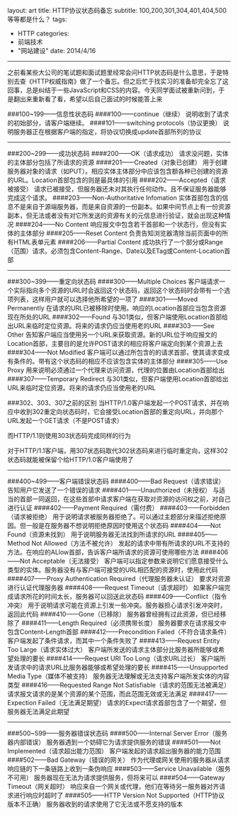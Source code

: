 layout: art
title: HTTP协议状态码备忘
subtitle: 100,200,301,304,401,404,500等等都是什么？
tags: 
- HTTP
categories: 
- 前端技术
- "网站建设"
date: 2014/4/16
---

之前看某些大公司的笔试题和面试题里经常会问HTTP状态码是什么意思，于是特别去查《HTTP权威指南》做了一个备忘。但之后忙于找实习的准备却完全忘了这回事，总是纠结于一些JavaScript和CSS的内容。今天同学面试被重新问到，于是翻出来重新看了看，希望以后自己面试的时候能答上来

<!-- more -->

###100~199——信息性状态码
####100——continue（继续）
说明收到了请求的初始部分，请客户端继续。
####101——switching protocols（协议更换）
说明服务器正在根据客户端的指定，将协议切换成update首部所列的协议

---
###200~299——成功状态码
####200——OK（请求成功）
请求没问题，实体的主体部分包括了所请求的资源
####201——Created（对象已创建）
用于创建服务器对象的请求（如PUT）。相应实体主体部分中应该包含额各种已创建的资源的URL。Location首部包含的则是最具体的引用
####202——Accepted（请求被接受）
请求已被接受，但服务器还未对其执行任何动作。且不保证服务器能够完成这个请求。
####203——Non-Authoritative Infomation
实体首部包含的信息不是来自于源端服务器，而是来自资源的一份副本。如果中间节点上有一份资源副本，但无法或者没有对它所发送的资源有关的元信息进行验证，就会出现这种情况
####204——No Content
响应报文中包含若干首部和一个状态行，但没有实体的主体部分
####205——Reset Content
负责告知浏览器清除当前页面中的所有HTML表单元素
####206——Partial Content
成功执行了一个部分或Range（范围）请求。必须包含Content-Range、Date以及ETag或Content-Location首部

---
###300~399——重定向状态码
####300——Multiple Choices
客户端请求一个实际指向多个资源的URL时会返回这个状态码，返回这个状态码时会带有一个选项列表，这样用户就可以选择他所希望的一项了
####301——Moved Permanently
在请求的URL已被移除时使用。响应的Location首部应当包含资源现在所处的URL
####302——Found
与301类似，但客户端使用Location首部给出URL来临时定位资源。将来的请求仍应当使用老的URL
####303——See Other
告知客户端应当使用另一个URL来获取资源。新的URL位于响应报文的Location首部，主要目的是允许POST请求的相应将客户端定向到某个资源上去
####304——Not Modified
客户端可以通过所包含的的请求首部，使其请求变成有条件的。带有这个状态码的相应不应该包含实体的主体部分
####305——Use Proxy
用来说明必须通过一个代理来访问资源，代理的位置由Location首部给出
####307——Temporary Redirect
与301类似，但客户端使用Location首部给出URL来临时定位资源。将来的请求仍应当使用老的URL

###302、303、307之前的区别
当HTTP/1.0客户端发起一个POST请求，并在响应中收到302重定向状态码时，它会接受Location首部的重定向URL，并向那个URL发起一个GET请求（不是POST请求）

而HTTP/1.1则使用303状态码完成同样的行为

对于HTTP/1.1客户端，用307状态码取代302状态码来进行临时重定向，这样302状态码就能被保留个给HTTP/1.0客户端使用了

---
###400~499——客户端错误状态码
####400——Bad Request（请求错误）
告知用户它发送了一个错误的请求
####401——Unauthorized（未授权）
与适当的首部一同返回，在这些首部中请求客户端在获取对资源的访问权之前，对自己进行认证
####402——Payment Required（需付费）
####403——Forbidden（请求被拒绝）
用于说明请求被服务器拒绝了。可以通过主题部分来描述拒绝原因。但一般是在服务器不想说明拒绝原因时使用这个状态码
####404——Not Found（资源未找到）
用于说明服务器无法找到所请求的URL
####405——Method Not Allowed（方法不被允许）
发起的请求中带有所请求的URL不支持的方法。在响应的ALlow首部，告诉客户端所请求的资源可使用哪些方法
####406——Not Acceptable（无法接受）
客户端可以指定参数来说明它们愿意接受什么类型的实体。服务器没有与客户端可接受的URL相匹配的资源时，使用此代码
####407——Proxy Authentication Required（代理服务器未认证）
要求对资源进行认证代理服务器
####408——Request Timeout（请求超时）
如果客户端完成请求所花的时间太长，服务器可以回送此状态码
####409——Conflict（指令冲突）
用于说明请求可能在资源上引发一些冲突。服务器担心请求引发冲突时，返回此代码
####410——Gone（已移除）
服务器曾经拥有过此资源，但已经移除了
####411——Length Required（必须携带长度）
服务器要求在请求报文中包含Content-Length首部
####412——Precondition Failed（不符合请求条件）
客户端发起了条件请求，而其中一个条件失败了
####413——Request Entity Too Large（请求实体过大）
客户端所发送的请求主体部分比服务器所能够或希望处理的要长
####414——Request URI Too Long（请求URL过长）
客户端所发请求中的请求URL比服务器能够或希望处理的要长
####415——Unsupported Media Type（媒体不被支持）
服务器无法理解或无法支持客户端所发实体的内容类型
####416——Requested Range Not Satisfiable（请求的范围无法被满足）
请求报文请求的是某个资源的某个范围，而此范围无效或无法满足
####417——Expection Failed（无法满足期望）
请求的Expect请求首部包含了一个期望，但服务器无法满足此期望

---
###500~599——服务器错误状态码
####500——Internal Server Error（服务器内部错误）
服务器遇到一个妨碍它为请求提供服务的错误
####501——Not Implemented（请求超出能力范围）
客户端发起的请求超出服务器的能力范围
####502——Bad Gateway（错误的网关）
作为代理或网关使用的服务器从请求响应链的下一条链路上收到一条伪响应
####503——Service Unavailable（服务不可用）
服务器现在无法为请求提供服务，但将来可以
####504——Gateway Timeout（网关超时）
响应来自一个网关或代理，他们在等待另一服务器对齐请求进行响应时超时了
####505——HTTP Version Not Supported（HTTP协议版本不正确）
服务器收到的请求使用了它无法或不愿支持的版本

